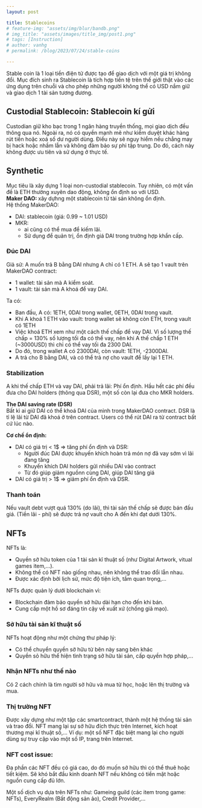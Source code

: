 ```yaml
---
layout: post

title: Stablecoins
# feature-img: "assets/img/blur/bandb.png"
# img_title: "assets/images/title_img/post1.png"
# tags: [Instruction]
# author: vanhg
# permalink: /blog/2023/07/24/stable-coins

---
```


Stable coin là 1 loại tiền điện tử được tạo để giao dịch với một giá trị không đổi. Mục đích sinh ra Stablecoin là tích hợp tiền tệ trên thế giới thật vào các ứng dụng trên chuỗi và cho phép những người không thể có USD nắm giữ và giao dịch 1 tài sản tương đương.

## Custodial Stablecoin: Stablecoin kí gửi
Custodian giữ kho bạc trong 1 ngân hàng truyền thống, mọi giao dịch đều thông qua nó. Ngoài ra, nó có quyền mạnh mẽ như kiểm duyệt khác hàng rút tiền hoặc xoá số dư người dùng. Điều này sẽ nguy hiểm nếu chẳng may bị hack hoặc nhầm lẫn và không đảm bảo sự phi tập trung. Do đó, cách này không được ưu tiên và sử dụng ở thực tế.

## Synthetic
Mục tiêu là xây dựng 1 loại non-custodial stablecoin. Tuy nhiên, có một vấn đề là ETH thường xuyên dao động, không ổn định so với USD.<br>
<strong> Maker DAO: </strong>  xây dựhng một stablecoin từ tài sản không ổn định. <br>
Hệ thống MakerDAO:
+ DAI: stablecoin (giá: 0.99 ~ 1.01 USD)
+ MKR: 
    + ai cũng có thể mua để kiếm lãi.
    + Sử dụng để quản trị, ổn định giá DAI trong trường hợp khẩn cấp.

### Đúc DAI
Giả sử: A muốn trả B bằng DAI nhưng A chỉ có 1 ETH. A sẽ tạo 1 vault trên MakerDAO contract:
- 1 wallet: tài sản mà A kiểm soát.
- 1 vault: tài sản mà A khoá để vay DAI.

Ta có: 
- Ban đầu, A có: 1ETH, 0DAI trong wallet, 0ETH, 0DAI trong vault.
- Khi A khoá 1 ETH vào vault: trong wallet sẽ không còn ETH, trong vault có 1ETH
- Việc khoá ETH xem như một cách thế chấp để vay DAI. Vì số lượng thế chấp = 130% số lượng tối đa có thể vay, nên khi A thế chấp 1 ETH (~3000USD) thì chỉ có thể vay tối đa 2300 DAI. 
- Do đó, trong wallet A có 2300DAI, còn vault: 1ETH, -2300DAI.
- A trả cho B bằng DAI, và có thể trả nợ cho vault để lấy lại 1 ETH.

### Stabilization
A khi thế chấp ETH và vay DAI, phải trả lãi: Phí ổn định. Hầu hết các phí đều đưa cho DAI holders (thông qua DSR), một số còn lại đưa cho MKR holders.

<strong> The DAI saving rate (DSR)</strong> <br>
Bất kì ai giữ DAI có thể khoá DAI của mình trong MakerDAO contract. DSR là tỉ lệ lãi từ DAI đã khoá ở trên contract. Users có thể rút DAI ra từ contract bất cứ lúc nào. 

<strong> Cơ chế ổn định: </strong> <br>
- DAI có giá trị < 1$  ⇒ tăng phí ổn định và DSR:
    + Người đúc DAI được khuyến khích hoàn trả món nợ đã vay sớm vì lãi đang tăng
    + Khuyến khích DAI holders gửi nhiều DAI vào contract
    + Từ đó giúp giảm nguồnn cùng DAI, giúp DAI tăng giá
- DAI có giá trị > 1$  ⇒ giảm phí ổn định và DSR.

### Thanh toán
Nếu vault debt vượt quá 130% (do lãi), thì tài sản thế chấp sẽ được bán đấu giá. (Tiền lãi - phí) sẽ được trả nợ vault cho A đến khi đạt dưới 130%.

## NFTs
NFTs là:
- Quyền sở hữu token của 1 tài sản kĩ thuật số (như Digital Artwork, vitual games item,...).
- Không thể có NFT nào giống nhau, nên không thể trao đổi lẫn nhau.
- Được xác định bởi lịch sử, mức độ tiện ích, tầm quan trọng,...

NFTs được quản lý dưới blockchain vì:
- Blockchain đảm bảo quyền sở hữu dài hạn cho đến khi bán.
- Cung cấp một hồ sơ đáng tin cậy về xuất xứ (chống giả mạo).

### Sở hữu tài sản kĩ thuật số
NFTs hoạt động như một chứng thư pháp lý:
- Có thể chuyển quyền sở hữu từ bên này sang bên khác
- Quyền sỏ hữu thể hiện tình trạng sở hữu tài sản, cấp quyền hợp pháp,...

### Nhận NFTs như thế nào
Có 2 cách chính là tìm người sở hữu và mua từ học, hoặc lên thị trường và mua.

### Thị trường NFT
Được xây dựng như một tập các smartcontract, thành một hệ thống tài sản và trao đổi. NFT mang lại sự sở hữu đích thực trên Internet, kích hoạt thương mại kĩ thuật số,... Ví dụ: một số NFT đặc biệt mang lại cho người dùng sự truy cập vào một số IP, trang trên Internet.

### NFT cost issue:
Đa phần các NFT đều có giá cao, do đó muốn sở hữu thì có thể thuê hoặc tiết kiệm. Sẽ khó bắt đầu kinh doanh NFT nếu không có tiền mặt hoặc nguồn cung cấp đủ lớn.

Một số dịch vụ dựa trên NFTs như: Gameing guild (các item trong game: NFTs), EveryRealm (Bất động sản ảo), Credit Provider,...

